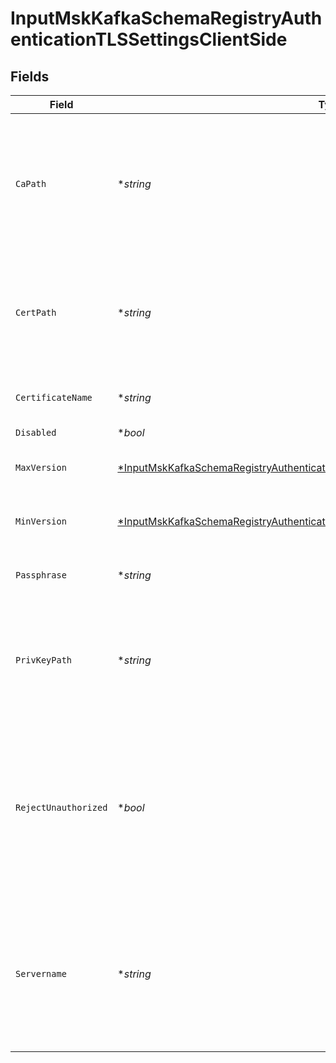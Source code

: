 # InputMskKafkaSchemaRegistryAuthenticationTLSSettingsClientSide


## Fields

| Field                                                                                                                                                                                      | Type                                                                                                                                                                                       | Required                                                                                                                                                                                   | Description                                                                                                                                                                                |
| ------------------------------------------------------------------------------------------------------------------------------------------------------------------------------------------ | ------------------------------------------------------------------------------------------------------------------------------------------------------------------------------------------ | ------------------------------------------------------------------------------------------------------------------------------------------------------------------------------------------ | ------------------------------------------------------------------------------------------------------------------------------------------------------------------------------------------ |
| `CaPath`                                                                                                                                                                                   | **string*                                                                                                                                                                                  | :heavy_minus_sign:                                                                                                                                                                         | Path on client in which to find CA certificates to verify the server's cert. PEM format. Can reference $ENV_VARS.                                                                          |
| `CertPath`                                                                                                                                                                                 | **string*                                                                                                                                                                                  | :heavy_minus_sign:                                                                                                                                                                         | Path on client in which to find certificates to use. PEM format. Can reference $ENV_VARS.                                                                                                  |
| `CertificateName`                                                                                                                                                                          | **string*                                                                                                                                                                                  | :heavy_minus_sign:                                                                                                                                                                         | The name of the predefined certificate.                                                                                                                                                    |
| `Disabled`                                                                                                                                                                                 | **bool*                                                                                                                                                                                    | :heavy_minus_sign:                                                                                                                                                                         | N/A                                                                                                                                                                                        |
| `MaxVersion`                                                                                                                                                                               | [*InputMskKafkaSchemaRegistryAuthenticationTLSSettingsClientSideMaximumTLSVersion](../../models/shared/inputmskkafkaschemaregistryauthenticationtlssettingsclientsidemaximumtlsversion.md) | :heavy_minus_sign:                                                                                                                                                                         | Maximum TLS version to use when connecting                                                                                                                                                 |
| `MinVersion`                                                                                                                                                                               | [*InputMskKafkaSchemaRegistryAuthenticationTLSSettingsClientSideMinimumTLSVersion](../../models/shared/inputmskkafkaschemaregistryauthenticationtlssettingsclientsideminimumtlsversion.md) | :heavy_minus_sign:                                                                                                                                                                         | Minimum TLS version to use when connecting                                                                                                                                                 |
| `Passphrase`                                                                                                                                                                               | **string*                                                                                                                                                                                  | :heavy_minus_sign:                                                                                                                                                                         | Passphrase to use to decrypt private key.                                                                                                                                                  |
| `PrivKeyPath`                                                                                                                                                                              | **string*                                                                                                                                                                                  | :heavy_minus_sign:                                                                                                                                                                         | Path on client in which to find the private key to use. PEM format. Can reference $ENV_VARS.                                                                                               |
| `RejectUnauthorized`                                                                                                                                                                       | **bool*                                                                                                                                                                                    | :heavy_minus_sign:                                                                                                                                                                         | Reject certs that are not authorized by a CA in the CA certificate path, or by another trusted CA (e.g., the system's CA). Defaults to No.                                                 |
| `Servername`                                                                                                                                                                               | **string*                                                                                                                                                                                  | :heavy_minus_sign:                                                                                                                                                                         | Server name for the SNI (Server Name Indication) TLS extension. It must be a host name, and not an IP address.                                                                             |